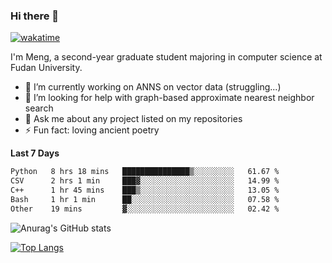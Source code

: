 ### Hi there 👋

[![wakatime](https://wakatime.com/badge/user/8906da98-c623-4aff-ac00-99cb42e09b38.svg)](https://wakatime.com/@8906da98-c623-4aff-ac00-99cb42e09b38)

I'm Meng, a second-year graduate student majoring in computer science at Fudan University.


- 🔭 I’m currently working on ANNS on vector data (struggling...)
- 🤔 I’m looking for help with graph-based approximate nearest neighbor search
- 💬 Ask me about any project listed on my repositories
- ⚡ Fun fact: loving ancient poetry


**Last 7 Days**
<!--START_SECTION:waka-->

```txt
Python   8 hrs 18 mins   ███████████████▒░░░░░░░░░   61.67 %
CSV      2 hrs 1 min     ███▓░░░░░░░░░░░░░░░░░░░░░   14.99 %
C++      1 hr 45 mins    ███▒░░░░░░░░░░░░░░░░░░░░░   13.05 %
Bash     1 hr 1 min      ██░░░░░░░░░░░░░░░░░░░░░░░   07.58 %
Other    19 mins         ▓░░░░░░░░░░░░░░░░░░░░░░░░   02.42 %
```

<!--END_SECTION:waka-->

![Anurag's GitHub stats](https://github-readme-stats.vercel.app/api?username=matchyc&count_private=true&show_icons=true&theme=vue)

[![Top Langs](https://github-readme-stats.vercel.app/api/top-langs/?username=matchyc&langs_count=4&&hide=perl,raku,html,javascript,shell,roff,prolog)](https://github.com/anuraghazra/github-readme-stats)

